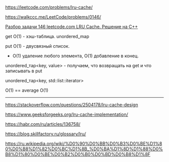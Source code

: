 https://leetcode.com/problems/lru-cache/

https://walkccc.me/LeetCode/problems/0146/

[Разбор задачи 146 leetcode.com LRU Cache. Решение на C++](https://www.youtube.com/watch?v=KptTnhWtBZY)

get O(1) - хэш-таблица. unordered_map

put O(1) - двусвязный список.

- O(1) удаление любого элемента, O(1) добавление в конец.

unordered_тар<key, value> - получаем, что возвращать на get и что записывать в put

unordered_тар<key, std::list<key>::iterator>

O(1) == average O(1)

___

https://stackoverflow.com/questions/2504178/lru-cache-design

https://www.geeksforgeeks.org/lru-cache-implementation/

https://habr.com/ru/articles/136758/

https://blog.skillfactory.ru/glossary/lru/

https://ru.wikipedia.org/wiki/%D0%90%D0%BB%D0%B3%D0%BE%D1%80%D0%B8%D1%82%D0%BC%D1%8B_%D0%BA%D1%8D%D1%88%D0%B8%D1%80%D0%BE%D0%B2%D0%B0%D0%BD%D0%B8%D1%8F

